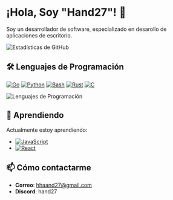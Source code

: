 # ¡Hola, Soy "Hand27"! 👋
Soy un desarrollador de software, especializado en desarollo de aplicaciones de escritorio.

![Estadísticas de GitHub](https://github-readme-stats.vercel.app/api?username=Hhand27&show_icons=true&theme=radical)

## 🛠️ Lenguajes de Programación

[![Go](https://img.shields.io/badge/Go-00ADD8?style=for-the-badge&logo=go&logoColor=white)](https://golang.org/)
[![Python](https://img.shields.io/badge/Python-3776AB?style=for-the-badge&logo=python&logoColor=white)](https://www.python.org/)
[![Bash](https://img.shields.io/badge/Bash-4EAA25?style=for-the-badge&logo=gnubash&logoColor=white)](https://www.gnu.org/software/bash/)
[![Rust](https://img.shields.io/badge/Rust-000000?style=for-the-badge&logo=rust&logoColor=white)](https://www.rust-lang.org/)
[![C](https://img.shields.io/badge/C-A8B9CC?style=for-the-badge&logo=c&logoColor=black)](https://en.wikipedia.org/wiki/C_(programming_language))

![Lenguajes de Programación](https://github-readme-stats.vercel.app/api/top-langs/?username=Hhand27&layout=compact&theme=radical)

## 🌱 Aprendiendo

Actualmente estoy aprendiendo:
- [![JavaScript](https://img.shields.io/badge/JavaScript-FFD700?style=for-the-badge&logo=javascript&logoColor=white)](https://developer.mozilla.org/en-US/docs/Web/JavaScript)
- [![React](https://img.shields.io/badge/React-61DAFB?style=for-the-badge&logo=react&logoColor=black)](https://reactjs.org/)

## 📫 Cómo contactarme

- **Correo**: [hhaand27@gmail.com](mailto:hhaand27@gmail.com)
- **Discord**: hand27
